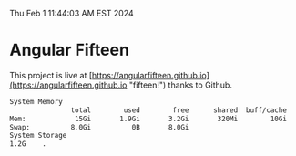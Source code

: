 Thu Feb  1 11:44:03 AM EST 2024

# Angular Fifteen


This project is live at [https://angularfifteen.github.io](https://angularfifteen.github.io "fifteen!") thanks to Github.

```bash
System Memory
               total        used        free      shared  buff/cache   available
Mem:            15Gi       1.9Gi       3.2Gi       320Mi        10Gi        13Gi
Swap:          8.0Gi          0B       8.0Gi
System Storage
1.2G	.
```
